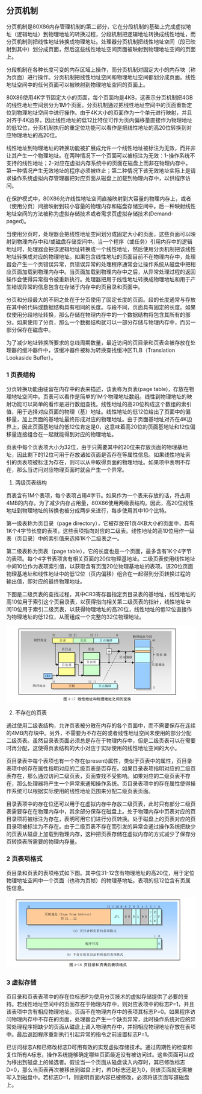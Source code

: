 ## 分页机制

分页机制是80X86内存管理机制的第二部分，它在分段机制的基础上完成虚拟地址（逻辑地址）到物理地址的转换过程，分段机制把逻辑地址转换成线性地址，而分页机制则把线性地址转换成物理地址。处理器分页机制把线性地址空间（段已映射到其中）划分成页面，然后这些线性地址空间页面被映射到物理地址空间的页面上。

分段机制在各种长度可变的内存区域上操作，而分页机制对固定大小的内存块（称为页面）进行操作。分页机制把线性地址空间和物理地址空间都划分成页面。线性地址空间中的任何页面可以被映射到物理地址空间的页面上。

80X86使用4K字节固定大小的页面，每个页面均是4KB，这表示分页机制把4GB的线性地址空间划分为1M个页面。分页机制通过把线性地址空间中的页面重新定位到物理地址空间中进行操作。由于4K大小的页面作为一个单元进行映射，并且对齐于4K边界，因此线性地址的低12比特位可作为页内偏移量直接作为物理地址的低12位，分页机制执行的重定位功能可以看作是把线性地址的高20位转换到对应物理地址的高20位。

线性地址到物理地址的转换功能被扩展成允许一个线性地址被标注为无效，而并非让其产生一个物理地址。在两种情况下一个页面可以被标注为无效：1-操作系统不支持的线性地址；2-对应在虚拟内存系统中的页面在磁盘上而非在物理内存中。第一种情况产生无效地址的程序必须被终止；第二种情况下该无效地址实际上是请求操作系统虚拟内存管理器把对应页面从磁盘上加载到物理内存中，以供程序访问。

在保护模式中，80X86允许线性地址空间直接映射到大容量的物理内存上，或者（使用分页）间接映射到较小容量的物理内存和磁盘存储空间中。后一种映射线性地址空间的方法被称为虚拟存储技术或者需求页虚拟存储技术(Demand-paged)。

当使用分页时，处理器会把线性地址空间划分成固定大小的页面，这些页面可以映射到物理内存中和/或磁盘存储空间中。当一个程序（或任务）引用内存中的逻辑地址时，处理器会把该逻辑地址转换成一个线性地址，然后使用分页机制把该线性地址转换成对应的物理地址。如果包含线性地址的页面目前不在物理内存中，处理器会产生一个页错误异常，页错误异常的处理程序通常会让操作系统从磁盘中把相应页面加载到物理内存中。当页面加载到物理内存中之后，从异常处理过程的返回操作会使得异常指令被重新执行。处理器把用于线性地址转换成物理地址和用于产生错误异常的信息包含在存储于内存中的页目录和页面中。

分页和分段最大的不同之处在于分页使用了固定长度的页面。段的长度通常与存放在其中的代码或数据结构具有相同的长度。与段不同，页面具有固定的长度。如果仅使用分段地址转换，那么存储在物理内存中的一个数据结构将包含其所有的部分。如果使用了分页，那么一个数据结构就可以一部分存储与物理内存中，而另一部分保存在磁盘中。

为了减少地址转换所要求的总线周期数量，最近访问的页目录和页表会被存放在处理器的缓冲器件中，该缓冲器件被称为转换查找缓冲区TLB（Translation Lookaside Buffer）。

### 1 页表结构

分页转换功能由驻留在内存中的表来描述，该表称为页表(page table)，存放在物理地址空间中。页表可以看作是简单的1M个物理地址数组。线性到物理地址的映射功能可以简单的看作是进行数组查找。线性地址的高20位构成这个数组的索引值，用于选择对应页面的物理（基）地址。线性地址的低12位给出了页面中的偏移量，加上页面的基地址最终形成对应的物理地址。由于页面基地址对齐在4K边界上，因此页面基地址的低12位肯定是0，这意味着高20位的页面基地址和12位偏移量连接组合在一起就能得到对应的物理地址。

页表中每个页表项大小为32位，由于只需要其中的20位来存放页面的物理基地址，因此剩下的12位可用于存放诸如页面是否存在等属性信息。如果线性地址索引的页表项被标注为存在，则可以从中取得页面的物理地址。如果项中表明不存在，那么当访问对应物理页面时就会产生一个异常。

1. 两级页表结构

页表含有1M个表项，每个表项占用4字节。如果作为一个表来存放的话，将占用4MB的内存。为了减少内存占用量，80X86使用两级表结构。因此，高20位线性地址到物理地址的转换也被分成两步来进行，每步使用其中10个比特。

第一级表称为页目录（page directory），它被存放在1页4KB大小的页面中，具有1K个4字节长度的表项，这些表项指向对应的二级表。线性地址的高10位用作一级表（页目录）中的索引值来选择1K个二级表之一。

第二级表称为页表（page table），它的长度也是一个页面，最多含有1K个4字节的表项。每个4字节表项含有相关页面的20位物理基地址。二级页表使用线性地址中间10位作为表项索引值，以获取含有页面20位物理基地址的表项。该20位页面物理基地址和线性地址中的低12位（页内偏移）组合在一起得到分页转换过程的输出值，即对应的最终物理地址。

下图是二级页表的查找过程，其中CR3寄存器指定页目录表的基地址，线性地址的高10位用于索引这个页目录表，以获得指向相关第二级页表的指针，线性地址中间10位用于索引二级页表，以获得物理地址的高20位，线性地址的低12位直接作为物理地址的低12位，从而组成一个完整的32位物理地址。

![alt](./pictures2/1301.png)

2. 不存在的页表

通过使用二级表结构，允许页表被分散在内存的各个页面中，而不需要保存在连续的4MB内存块中。另外，不需要为不存在的或者线性地址空间未使用的部分分配二级页表。虽然目录表页面必须总是存在于物理内存中，但是二级页表可以在需要时再分配，这使得页表结构的大小对应于实际使用的线性地址空间的大小。

页目录表中每个表项也有一个存在(present)属性，类似于页表中的属性，页目录表项中的存在属性指明对应的二级页表是否存在。如果目录表项指明对应的二级页表存在，那么通过访问二级页表，页面查找不受影响。如果对应的二级页表不存在，那么处理器将产生一个异常来通知操作系统。页目录表项中的存在属性使得操作系统可以根据实际使用的线性地址范围来分配二级页表页面。

目录表项中的存在位还可以用于在虚拟内存中存放二级页表，此时只有部分二级页表需要存在在物理内存中，其余部分保存在磁盘上。处于物理内存中页表对应的页目录项将被标注为存在，表明可用它们进行分页转换。处于磁盘上的页表对应的页目录项被标注为不存在。由于二级页表不存在而引发的异常会通过操作系统把缺少的页表从磁盘上加载到物理内存，这种把页表存储在虚拟内存的方式减少了保存分页转换表所需要的物理内存量。

### 2 页表项格式

页目录和页表的表项格式如下图。其中位31-12含有物理地址的高20位，用于定位物理地址空间中一个页面（也称为页帧）的物理基地址。表项的低12位含有页属性信息。

![alt](./pictures2/1302.png)

### 3 虚拟存储

页目录和页表表项中的存在位标志P为使用分页技术的虚拟存储提供了必要的支持。若线性地址空间中的页面存在于物理内存中，则对应表项中的标志P=1，并且该表项中含有相应物理地址。页面不在物理内存中的表项其标志P=0。如果程序访问物理内存中不存在的页面，处理器会产生一个缺页异常，此时操作系统对应的异常处理程序把缺少的页面从磁盘上调入物理内存中，并把相应物理地址存放在表项中。最后返回程序重新执行引起异常的指令之前设置标志P=1。

已访问标志A和已修改标志D可用有效的实现虚拟存储技术。通过周期性的检查和复位所有A标志，操作系统能够确定哪些页面最近没有被访问过。这些页面可以成为移出到磁盘上的候选者。假设当一个页面从磁盘读入内存时，其已修改标志D=0，那么当页表再次被移出到磁盘上时，若D标志还是为0，则该页面就无需被写入到磁盘中。若标志D=1，则说明页面内容已被修改，必须将该页面写道磁盘上。

